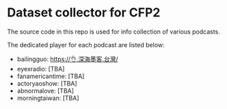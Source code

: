# Dataset collector for CFP2

The source code in this repo is used for info collection of various podcasts.

The dedicated player for each podcast are listed below:

- bailingguo: [https://👌.深海墨客.台灣/](https://xn--xp8h.xn--2os22eixx6na.xn--kpry57d/)
- eyexradio: [TBA]
- fanamericantime: [TBA]
- actoryaoshow: [TBA]
- abnormalove: [TBA]
- morningtaiwan: [TBA]
